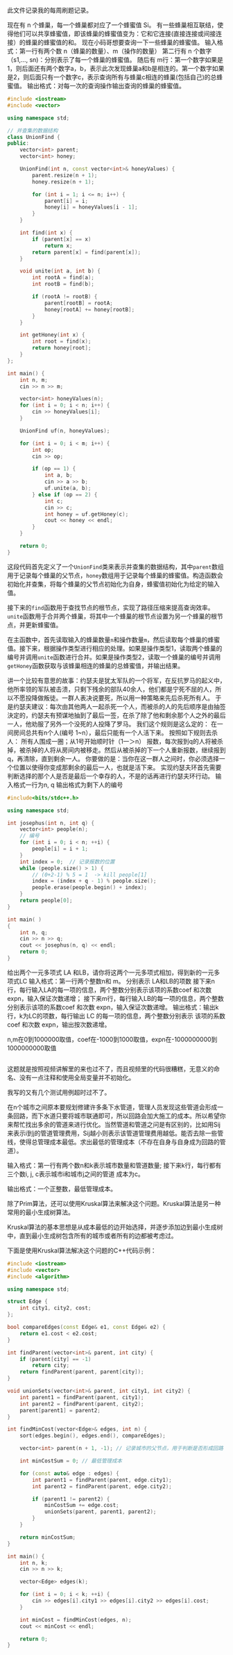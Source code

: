 此文件记录我的每周刷题记录。

现在有 n 个蜂巢，每一个蜂巢都对应了一个蜂蜜值 Si。 有一些蜂巢相互联结，使得他们可以共享蜂蜜值，即该蜂巢的蜂蜜值变为：它和它连接(直接连接或间接连接）的蜂巢的蜂蜜值的和。 现在小码哥想要查询一下一些蜂巢的蜂蜜值。  输入格式：第一行有两个数 n（蜂巢的数量）、m（操作的数量） 第二行有 n 个数字（s1,…, sn)：分别表示了每一个蜂巢的蜂蜜值。 随后有 m行：第一个数字如果是 1，则后面还有两个数字a，b，表示此次发现蜂巢a和b是相连的。第一个数字如果是2，则后面只有一个数字c，表示查询所有与蜂巢c相连的蜂巢(包括自己)的总蜂蜜值。 输出格式：对每一次的查询操作输出查询的蜂巢的蜂蜜值。

```c++
#include <iostream>
#include <vector>

using namespace std;

// 并查集的数据结构
class UnionFind {
public:
    vector<int> parent;
    vector<int> honey;

    UnionFind(int n, const vector<int>& honeyValues) {
        parent.resize(n + 1);
        honey.resize(n + 1);

        for (int i = 1; i <= n; i++) {
            parent[i] = i;
            honey[i] = honeyValues[i - 1];
        }
    }

    int find(int x) {
        if (parent[x] == x)
            return x;
        return parent[x] = find(parent[x]);
    }

    void unite(int a, int b) {
        int rootA = find(a);
        int rootB = find(b);

        if (rootA != rootB) {
            parent[rootB] = rootA;
            honey[rootA] += honey[rootB];
        }
    }

    int getHoney(int x) {
        int root = find(x);
        return honey[root];
    }
};

int main() {
    int n, m;
    cin >> n >> m;

    vector<int> honeyValues(n);
    for (int i = 0; i < n; i++) {
        cin >> honeyValues[i];
    }

    UnionFind uf(n, honeyValues);

    for (int i = 0; i < m; i++) {
        int op;
        cin >> op;

        if (op == 1) {
            int a, b;
            cin >> a >> b;
            uf.unite(a, b);
        } else if (op == 2) {
            int c;
            cin >> c;
            int honey = uf.getHoney(c);
            cout << honey << endl;
        }
    }

    return 0;
}

```

这段代码首先定义了一个`UnionFind`类来表示并查集的数据结构，其中`parent`数组用于记录每个蜂巢的父节点，`honey`数组用于记录每个蜂巢的蜂蜜值。构造函数会初始化并查集，将每个蜂巢的父节点初始化为自身，蜂蜜值初始化为给定的输入值。

接下来的`find`函数用于查找节点的根节点，实现了路径压缩来提高查询效率。`unite`函数用于合并两个蜂巢，将其中一个蜂巢的根节点设置为另一个蜂巢的根节点，并更新蜂蜜值。

在主函数中，首先读取输入的蜂巢数量`n`和操作数量`m`，然后读取每个蜂巢的蜂蜜值。接下来，根据操作类型进行相应的处理。如果是操作类型1，读取两个蜂巢的编号并调用`unite`函数进行合并。如果是操作类型2，读取一个蜂巢的编号并调用`getHoney`函数获取与该蜂巢相连的蜂巢的总蜂蜜值，并输出结果。





讲一个比较有意思的故事：约瑟夫是犹太军队的一个将军，在反抗罗马的起义中，他所率领的军队被击溃，只剩下残余的部队40余人，他们都是宁死不屈的人，所以不愿投降做叛徒。一群人表决说要死，所以用一种策略来先后杀死所有人。 于是约瑟夫建议：每次由其他两人一起杀死一个人，而被杀的人的先后顺序是由抽签決定的，约瑟夫有预谋地抽到了最后一签，在杀了除了他和剩余那个人之外的最后一人，他劝服了另外一个没死的人投降了罗马。 我们这个规则是这么定的： 在一间房间总共有n个人(编号 1~n），最后只能有一个人活下来。 按照如下规则去杀人： 所有人围成一圈；从1号开始顺时针（1一＞n） 报数，每次报到q的人将被杀掉，被杀掉的人将从房间内被移走。然后从被杀掉的下一个人重新报数，继续报到q，再清除，直到剩余一人。 你要做的是：当你在这一群人之间时，你必须选择一个位置以使得你变成那剩余的最后一人，也就是活下来。 实现约瑟夫环首先需要判断选择的那个人是否是最后一个幸存的人，不是的话再进行约瑟夫环行动。 输入格式一行为n, q 输出格式为剩下人的编号

```cpp
#include<bits/stdc++.h> 

using namespace std;

int josephus(int n, int q) {
    vector<int> people(n);
    // 编号
    for (int i = 0; i < n; ++i) {
        people[i] = i + 1;
    }
    int index = 0;  // 记录报数的位置
    while (people.size() > 1) {
        // (0+2-1) % 5 = 1  -> kill people[1]
        index = (index + q - 1) % people.size();
        people.erase(people.begin() + index);
    }
    return people[0];
}

int main( )
{
    int n, q;
    cin >> n >> q;
    cout << josephus(n, q) << endl;
    return 0;
}
```



给出两个一元多项式 LA 和LB，请你将这两个一元多项式相加，得到新的一元多项式LC 输入格式：第一行两个整数n和 m。 分别表示 LA和LB的项数 接下来n行，每行输入LA的每一项的信息，两个整数分别表示该项的系数coef 和次数expn，输入保证次数递增； 接下来m行，每行输入LB的每一项的信息，两个整数分别表示该项的系数coef 和次数  expn，输入保证次数递增。 输出格式：输出k行，k为LC的项数，每行输出 LC 的每一项的信息，两个整数分别表示 该项的系数 coef 和次数 expn，输出按次数递增。

n,m在0到1000000取值，coef在-1000到1000取值，expn在-1000000000到1000000000取值



```cpp

```

这题就是按照视频讲解里的来也过不了，而且视频里的代码很糟糕，无意义的命名、没有一点注释和使用全局变量并不初始化。

我写的又有几个测试用例超时过不了。





在n个城市之间原本要规划修建许多条下水管道，管理人员发现这些管道会形成一条回路，而下水道只要将城市联通即可，所以回路会加大施工的成本。所以希望你来帮忙找出多余的管道来进行优化。当然管道和管道之问是有区别的，比如用Sij来表示i到j的管道管理费用，Sij越小则表示该管道管理费用越低。能否去除一些管线，使得总管理成本最低。求出最低的管理成本（不存在自身与自身成为回路的管道）。

输入格式：第一行有两个数n和k表示城市数量和管道数量;
接下来k行，每行都有三个数i, j, c表示城市i和城市j之间的管道
成本为c。

输出格式：一个正整数，最低管理成本。

除了Prim算法，还可以使用Kruskal算法来解决这个问题。Kruskal算法是另一种常用的最小生成树算法。

Kruskal算法的基本思想是从成本最低的边开始选择，并逐步添加边到最小生成树中，直到最小生成树包含所有的城市或者所有的边都被考虑过。

下面是使用Kruskal算法解决这个问题的C++代码示例：

```cpp
#include <iostream>
#include <vector>
#include <algorithm>

using namespace std;

struct Edge {
    int city1, city2, cost;
};

bool compareEdges(const Edge& e1, const Edge& e2) {
    return e1.cost < e2.cost;
}

int findParent(vector<int>& parent, int city) {
    if (parent[city] == -1)
        return city;
    return findParent(parent, parent[city]);
}

void unionSets(vector<int>& parent, int city1, int city2) {
    int parent1 = findParent(parent, city1);
    int parent2 = findParent(parent, city2);
    parent[parent1] = parent2;
}

int findMinCost(vector<Edge>& edges, int n) {
    sort(edges.begin(), edges.end(), compareEdges);

    vector<int> parent(n + 1, -1); // 记录城市的父节点，用于判断是否形成回路

    int minCostSum = 0; // 最低管理成本

    for (const auto& edge : edges) {
        int parent1 = findParent(parent, edge.city1);
        int parent2 = findParent(parent, edge.city2);

        if (parent1 != parent2) {
            minCostSum += edge.cost;
            unionSets(parent, parent1, parent2);
        }
    }

    return minCostSum;
}

int main() {
    int n, k;
    cin >> n >> k;

    vector<Edge> edges(k);

    for (int i = 0; i < k; ++i) {
        cin >> edges[i].city1 >> edges[i].city2 >> edges[i].cost;
    }

    int minCost = findMinCost(edges, n);
    cout << minCost << endl;

    return 0;
}
```

